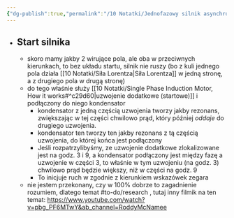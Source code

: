 ```yaml
---
{"dg-publish":true,"permalink":"/10 Notatki/Jednofazowy silnik asynchroniczny/","tags":["wiedza/zettel"]}
---
```


* ## Start silnika
	* skoro mamy jakby 2 wirujące pola, ale oba w przeciwnych kierunkach, to bez układu startu, silnik nie ruszy (bo z kuli jednego pola działa [[10 Notatki/Siła Lorentza\|Siła Lorentza]] w jedną stronę, a z drugiego pola w drugą stronę)
	* do tego właśnie służy [[10 Notatki/Single Phase Induction Motor, How it works#^c29d60\|uzwojenie dodatkowe (startowe)]] i podłączony do niego kondensator
		* kondensator z jedną częścią uzwojenia tworzy jakby rezonans, zwiększając w tej części chwilowo prąd, który później *oddaje* do drugiego uzwojenia.
		* kondensator ten tworzy ten jakby rezonans z tą częścią uzwojenia, do której końca jest podłączony
		* Jeśli rozpatrzylibyśmy, ze uzwojenie dodatkowe zlokalizowane jest na godz. 3 i 9, a kondensator podłączony jest między fazę a uzwojenie w części 3, to właśnie w tym uzwojeniu (na godz. 3) chwilowo prąd będzie większy, niż w części na godz. 9
		* To inicjuje ruch w zgodnie z kierunkiem wskazówek zegara
	* nie jestem przekonany, czy w 100% dobrze to zagadnienie rozumiem, dlatego temat #to-do/research , tutaj inny filmik na ten temat: https://www.youtube.com/watch?v=pbg_PF6MTwY&ab_channel=RoddyMcNamee